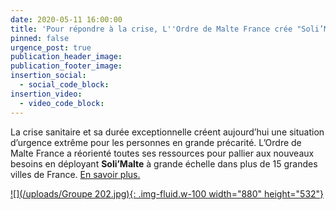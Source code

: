 ```yaml
---
date: 2020-05-11 16:00:00
title: 'Pour répondre à la crise, L''Ordre de Malte France crée "Soli’Malte"'
pinned: false
urgence_post: true
publication_header_image:
publication_footer_image:
insertion_social:
  - social_code_block:
insertion_video:
  - video_code_block:
---
```


La crise sanitaire et sa durée exceptionnelle créent aujourd’hui une situation d’urgence extr&ecirc;me pour les personnes en grande précarité. L’Ordre de Malte France a réorienté toutes ses ressources pour pallier aux nouveaux besoins en déployant **Soli’Malte** &agrave; grande échelle dans plus de 15 grandes villes de France. [En savoir plus.](/solimalte/)

[![](/uploads/Groupe 202.jpg){: .img-fluid.w-100 width="880" height="532"}](/solimalte/)